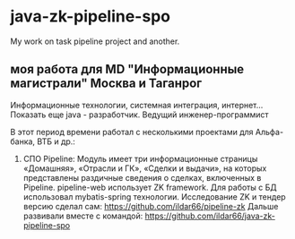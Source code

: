 # java-zk-pipeline-spo
My work on task pipeline project and another.

## моя работа для MD "Информационные магистрали" Москва и Таганрог
Информационные технологии, системная интеграция, интернет... Показать еще
java - разработчик. Ведущий инженер-программист

В этот период времени работал с несколькими проектами для Альфа-банка, ВТБ и др.:
1) СПО Pipeline: Модуль имеет три информационные страницы «Домашняя», «Отрасли и ГК»,
«Сделки и выдачи», на которых представлены раздичные сведения о сделках, включенных в Pipeline.
pipeline-web использует ZK framework.
Для работы с БД использовал mybatis-spring технологии.
Исследование ZK и тендер версию сделал сам: https://github.com/ildar66/pipeline-zk
Дальше развивали вместе с командой: https://github.com/ildar66/java-zk-pipeline-spo

